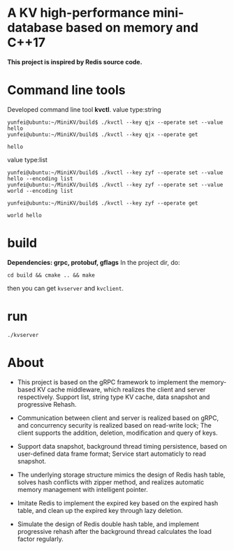 # A KV high-performance mini-database based on memory and C++17
**This project is inspired by Redis source code.**

# Command line tools
Developed command line tool **kvctl**.
value type:string
```shell
yunfei@ubuntu:~/MiniKV/build$ ./kvctl --key qjx --operate set --value hello
yunfei@ubuntu:~/MiniKV/build$ ./kvctl --key qjx --operate get

hello
```

value type:list
```shell
yunfei@ubuntu:~/MiniKV/build$ ./kvctl --key zyf --operate set --value hello --encoding list
yunfei@ubuntu:~/MiniKV/build$ ./kvctl --key zyf --operate set --value world --encoding list

yunfei@ubuntu:~/MiniKV/build$ ./kvctl --key zyf --operate get

world hello 
```


# build
**Dependencies: grpc, protobuf, gflags**
In the project dir, do:
```shell
cd build && cmake .. && make
```
then you can get `kvserver` and `kvclient`.

# run
```shell
./kvserver
```

# About
- This project is based on the gRPC framework to implement the memory-based KV cache middleware, which realizes the client and server respectively. Support list, string type KV cache, data snapshot and progressive Rehash.

- Communication between client and server is realized based on gRPC, and concurrency security is realized based on read-write lock; The client supports the addition, deletion, modification and query of keys.

- Support data snapshot, background thread timing persistence, based on user-defined data frame format; Service start automaticly to read snapshot.

- The underlying storage structure mimics the design of Redis hash table, solves hash conflicts with zipper method, and realizes automatic memory management with intelligent pointer.

- Imitate Redis to implement the expired key based on the expired hash table, and clean up the expired key through lazy deletion.

- Simulate the design of Redis double hash table, and implement progressive rehash after the background thread calculates the load factor regularly.